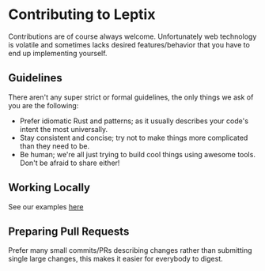 # Contributing to Leptix

Contributions are of course always welcome. Unfortunately web technology is volatile and sometimes lacks desired
features/behavior that you have to end up implementing yourself.

## Guidelines

There aren't any super strict or formal guidelines, the only things we ask of you are the following:

- Prefer idiomatic Rust and patterns; as it usually describes your code's intent the most universally.
- Stay consistent and concise; try not to make things more complicated than they need to be.
- Be human; we're all just trying to build cool things using awesome tools. Don't be afraid to share either!

## Working Locally

See our examples [here](https://github.com/leptix/leptix/tree/master/examples)

## Preparing Pull Requests

Prefer many small commits/PRs describing changes rather than submitting single large changes, this makes it easier for
everybody to digest.
